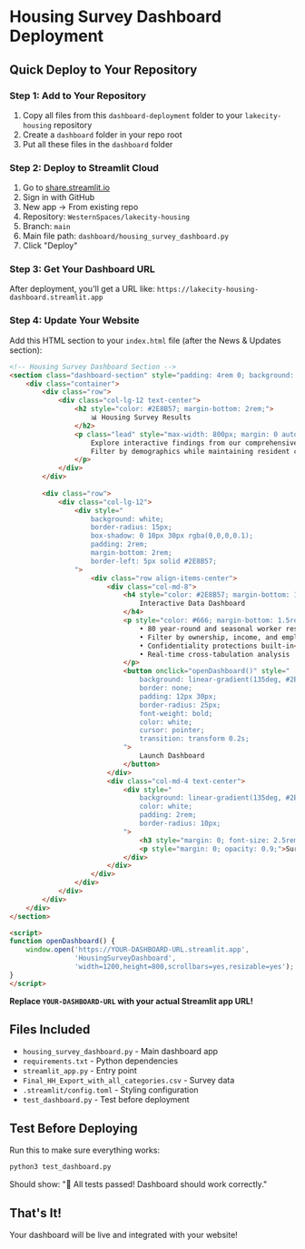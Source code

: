 # Housing Survey Dashboard Deployment

## Quick Deploy to Your Repository

### Step 1: Add to Your Repository
1. Copy all files from this `dashboard-deployment` folder to your `lakecity-housing` repository
2. Create a `dashboard` folder in your repo root
3. Put all these files in the `dashboard` folder

### Step 2: Deploy to Streamlit Cloud
1. Go to [share.streamlit.io](https://share.streamlit.io)
2. Sign in with GitHub
3. New app → From existing repo
4. Repository: `WesternSpaces/lakecity-housing`
5. Branch: `main`
6. Main file path: `dashboard/housing_survey_dashboard.py`
7. Click "Deploy"

### Step 3: Get Your Dashboard URL
After deployment, you'll get a URL like:
`https://lakecity-housing-dashboard.streamlit.app`

### Step 4: Update Your Website
Add this HTML section to your `index.html` file (after the News & Updates section):

```html
<!-- Housing Survey Dashboard Section -->
<section class="dashboard-section" style="padding: 4rem 0; background: #f8f9fa;">
    <div class="container">
        <div class="row">
            <div class="col-lg-12 text-center">
                <h2 style="color: #2E8B57; margin-bottom: 2rem;">
                    📊 Housing Survey Results
                </h2>
                <p class="lead" style="max-width: 800px; margin: 0 auto 3rem auto; color: #666;">
                    Explore interactive findings from our comprehensive housing survey. 
                    Filter by demographics while maintaining resident confidentiality.
                </p>
            </div>
        </div>
        
        <div class="row">
            <div class="col-lg-12">
                <div style="
                    background: white; 
                    border-radius: 15px; 
                    box-shadow: 0 10px 30px rgba(0,0,0,0.1);
                    padding: 2rem;
                    margin-bottom: 2rem;
                    border-left: 5px solid #2E8B57;
                ">
                    <div class="row align-items-center">
                        <div class="col-md-8">
                            <h4 style="color: #2E8B57; margin-bottom: 1rem;">
                                Interactive Data Dashboard
                            </h4>
                            <p style="color: #666; margin-bottom: 1.5rem;">
                                • 80 year-round and seasonal worker residents surveyed<br>
                                • Filter by ownership, income, and employment status<br>
                                • Confidentiality protections built-in<br>
                                • Real-time cross-tabulation analysis
                            </p>
                            <button onclick="openDashboard()" style="
                                background: linear-gradient(135deg, #2E8B57 0%, #20B2AA 100%);
                                border: none;
                                padding: 12px 30px;
                                border-radius: 25px;
                                font-weight: bold;
                                color: white;
                                cursor: pointer;
                                transition: transform 0.2s;
                            ">
                                Launch Dashboard
                            </button>
                        </div>
                        <div class="col-md-4 text-center">
                            <div style="
                                background: linear-gradient(135deg, #2E8B57 0%, #20B2AA 100%);
                                color: white;
                                padding: 2rem;
                                border-radius: 10px;
                            ">
                                <h3 style="margin: 0; font-size: 2.5rem;">80</h3>
                                <p style="margin: 0; opacity: 0.9;">Survey Responses</p>
                            </div>
                        </div>
                    </div>
                </div>
            </div>
        </div>
    </div>
</section>

<script>
function openDashboard() {
    window.open('https://YOUR-DASHBOARD-URL.streamlit.app', 
                'HousingSurveyDashboard', 
                'width=1200,height=800,scrollbars=yes,resizable=yes');
}
</script>
```

**Replace `YOUR-DASHBOARD-URL` with your actual Streamlit app URL!**

## Files Included

- `housing_survey_dashboard.py` - Main dashboard app
- `requirements.txt` - Python dependencies  
- `streamlit_app.py` - Entry point
- `Final_HH_Export_with_all_categories.csv` - Survey data
- `.streamlit/config.toml` - Styling configuration
- `test_dashboard.py` - Test before deployment

## Test Before Deploying

Run this to make sure everything works:
```bash
python3 test_dashboard.py
```

Should show: "🎉 All tests passed! Dashboard should work correctly."

## That's It!

Your dashboard will be live and integrated with your website!